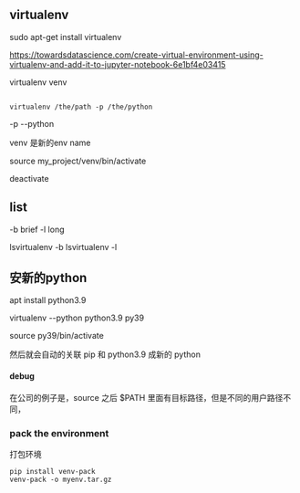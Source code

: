##  virtualenv

sudo apt-get install virtualenv

https://towardsdatascience.com/create-virtual-environment-using-virtualenv-and-add-it-to-jupyter-notebook-6e1bf4e03415

virtualenv venv



```

virtualenv /the/path -p /the/python

```
-p --python 

venv 是新的env name

source my_project/venv/bin/activate

deactivate





## list 
-b      brief
-l      long


lsvirtualenv -b
lsvirtualenv -l


## 安新的python

apt install python3.9

virtualenv --python python3.9 py39

source py39/bin/activate

然后就会自动的关联 pip 和 python3.9 成新的 python 

#### debug

在公司的例子是，source 之后 $PATH 里面有目标路径，但是不同的用户路径不同，  




### pack the environment 

打包环境
```
pip install venv-pack
venv-pack -o myenv.tar.gz
```
